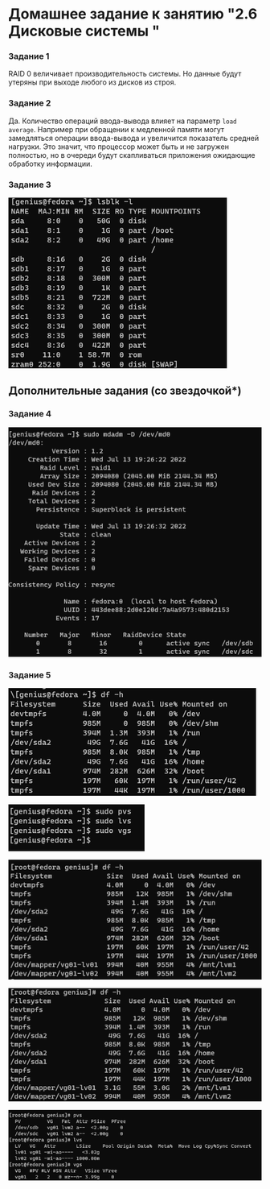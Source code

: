 # Домашнее задание к занятию "2.6 Дисковые системы "


### Задание 1

RAID 0 величивает производительность системы. Но данные будут утеряны при выходе любого из дисков из строя.


### Задание 2

Да. Количество операций ввода-вывода влияет на параметр `load average`. 
Например при обращении к медленной памяти могут замедляться операции ввода-вывода и увеличится показатель средней нагрузки.
Это значит, что процессор может быть и не загружен полностью, но в очереди будут скапливаться приложения ожидающие обработку информации.


### Задание 3

![P1](https://github.com/geniusnsk/netology/blob/main/lesson8_1.png)

## Дополнительные задания (со звездочкой*)


### Задание 4

![P2](https://github.com/geniusnsk/netology/blob/main/lesson8_2.png)


### Задание 5

![P3](https://github.com/geniusnsk/netology/blob/main/lesson8_3.png)


![P4](https://github.com/geniusnsk/netology/blob/main/lesson8_4.png)


![P5](https://github.com/geniusnsk/netology/blob/main/lesson8_5.png)


![P6](https://github.com/geniusnsk/netology/blob/main/lesson8_6.png)


![P7](https://github.com/geniusnsk/netology/blob/main/lesson8_7.png)
